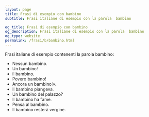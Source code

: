 ```yaml
---
layout: page
title: Frasi di esempio con bambino 
subtitle: Frasi italiane di esempio con la parola  bambino

og_title: Frasi di esempio con bambino 
og_description: Frasi italiane di esempio con la parola  bambino
og_type: website
permalink: /frasi/b/bambino.html
---
```


Frasi italiane di esempio contenenti la parola bambino:


- Nessun bambino.
- Un bambino!
- il bambino.
- Povero bambino!
- Ancora un bambino!».
- Il bambino piangeva.
- Un bambino del palazzo?
- Il bambino ha fame.
- Pensa al bambino.
- Il bambino resterà vergine.
